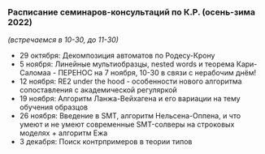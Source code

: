 
### Расписание семинаров-консультаций по К.Р. (осень-зима 2022)

_(встречаемся в 10-30, до 11-30)_

- 29 октября: Декомпозиция автоматов по Родесу-Крону
- 5 ноября: Линейные мультиобразцы, nested words и теорема Кари-Саломаа - ПЕРЕНОС на 7 ноября, 10-30 в связи с нерабочим днём! 
- 12 ноября: RE2 under the hood - особенности нового алгоритма сопоставления с академической регуляркой
- 19 ноября: Алгоритм Ланжа-Вейхагена и его вариации на тему обучения образцов
- 26 ноября: Введение в SMT, алгоритм Нельсена-Оппена, и что умеют и не умеют современные SMT-солверы на строковых моделях + алгоритм Ежа
- 3 декабря: Поиск контрпримеров в теории типов
 
